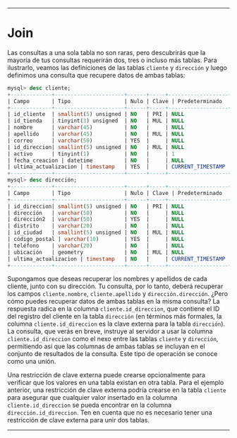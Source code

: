 
---

# Join

Las consultas a una sola tabla no son raras, pero descubrirás que la mayoría de tus consultas requerirán dos, tres o incluso más tablas. Para ilustrarlo, veamos las definiciones de las tablas `cliente` y `dirección` y luego definimos una consulta que recupere datos de ambas tablas:

```sql
mysql> desc cliente;
+-------------+----------------------+------+-----+-------------------+
| Campo       | Tipo                 | Nulo | Clave | Predeterminado    |
+-------------+----------------------+------+-----+-------------------+
| id_cliente  | smallint(5) unsigned | NO   | PRI | NULL              |
| id_tienda   | tinyint(3) unsigned  | NO   | MUL | NULL              |
| nombre      | varchar(45)          | NO   |     | NULL              |
| apellido    | varchar(45)          | NO   | MUL | NULL              |
| correo      | varchar(50)          | YES  |     | NULL              |
| id_direccion| smallint(5) unsigned | NO   | MUL | NULL              |
| activo      | tinyint(1)           | NO   |     | 1                 |
| fecha_creacion | datetime          | NO   |     | NULL              |
| ultima_actualizacion | timestamp   | YES  |     | CURRENT_TIMESTAMP |
+-------------+----------------------+------+-----+-------------------+
mysql> desc dirección;
+-------------+----------------------+------+-----+-------------------+
| Campo       | Tipo                 | Nulo | Clave | Predeterminado    |
+-------------+----------------------+------+-----+-------------------+
| id_direccion| smallint(5) unsigned | NO   | PRI | NULL              |
| dirección   | varchar(50)          | NO   |     | NULL              |
| dirección2  | varchar(50)          | YES  |     | NULL              |
| distrito    | varchar(20)          | NO   |     | NULL              |
| id_ciudad   | smallint(5) unsigned | NO   | MUL | NULL              |
| código_postal | varchar(10)        | YES  |     | NULL              |
| teléfono    | varchar(20)          | NO   |     | NULL              |
| ubicación   | geometry             | NO   | MUL | NULL              |
| ultima_actualizacion | timestamp   | NO   |     | CURRENT_TIMESTAMP |
+-------------+----------------------+------+-----+-------------------+
```

Supongamos que deseas recuperar los nombres y apellidos de cada cliente, junto con su dirección. Tu consulta, por lo tanto, deberá recuperar los campos `cliente.nombre`, `cliente.apellido` y `dirección.dirección`. ¿Pero cómo puedes recuperar datos de ambas tablas en la misma consulta? La respuesta radica en la columna `cliente.id_direccion`, que contiene el ID del registro del cliente en la tabla `dirección` (en términos más formales, la columna `cliente.id_direccion` es la clave externa para la tabla `dirección`). La consulta, que verás en breve, instruye al servidor a usar la columna `cliente.id_direccion` como el nexo entre las tablas `cliente` y `dirección`, permitiendo así que las columnas de ambas tablas se incluyan en el conjunto de resultados de la consulta. Este tipo de operación se conoce como una unión.

Una restricción de clave externa puede crearse opcionalmente para verificar que los valores en una tabla existan en otra tabla. Para el ejemplo anterior, una restricción de clave externa podría crearse en la tabla `cliente` para asegurar que cualquier valor insertado en la columna `cliente.id_direccion` se pueda encontrar en la columna `dirección.id_direccion`. Ten en cuenta que no es necesario tener una restricción de clave externa para unir dos tablas.

---

